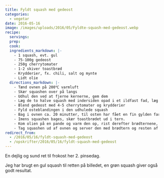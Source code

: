 ```yaml
---
title: Fyldt squash med gedeost
categories:
  - vegetar
date: 2016-05-16
image: /images/uploads/2016/05/Fyldte-squash-med-gedeost.webp
recipe:
  servings:
  prep:
  cook:
  ingredients_markdown: |-
    - 1 squash, evt. gul
    - 75-100g gedeost
    - 250g cherrytomater
    - 1-2 skiver toastbrød
    - Krydderier, fx. chili, salt og mynte
    - Lidt olie
  directions_markdown: |-
    - Tænd ovnen på 200℃ varmluft
    - Skær squashen over på langs
    - Udhul den ved at fjerne kernerne, gem dem
    - Læg de to halve squash med indersiden opad i et ildfast fad, læg kernerne ved siden af.
    - Blend gedeost med 4-5 cherrytomater og krydderier
    - Fyld osteblandingen i den udhulede squash
    - Bag i ovnen ca. 20 minutter, til osten har fået en fin gylden farve
    - Imens squashen bages, skær toastbrødet ud i tern.
    - Kom olien på en pande og varm den op, rist derefter brødternene, salt dem undervejs.
    - Tag squashen ud af ovnen og server den med brødtern og resten af cherrytomaterne
redirect_from:
  - /2016/05/16/fyldt-squash-med-gedeost
  - /opskrifter/2016/05/16/fyldt-squash-med-gedeost
---
```


En dejlig og sund ret til frokost her 2. pinsedag.

Jeg har brugt en gul squash til retten på billedet, en grøn squash giver også godt resultat.
